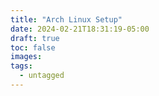 ```yaml
---
title: "Arch Linux Setup"
date: 2024-02-21T18:31:19-05:00
draft: true
toc: false
images:
tags:
  - untagged
---
```


